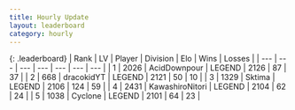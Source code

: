 ```yaml
---
title: Hourly Update
layout: leaderboard
category: hourly
---
```


{: .leaderboard}
| Rank | LV | Player | Division | Elo | Wins | Losses |
| --- | --- | --- | --- | --- | --- | --- |
| <span data-change="0">1</span> | 2026 | <span title="ID: 304661">AcidDownpour</span> | LEGEND | <span data-change="0">2126</span> | <span data-change="0">87</span> | <span data-change="0">37</span> |
| <span data-change="0">2</span> | 668 | <span title="ID: 4106">dracokidYT</span> | LEGEND | <span data-change="0">2121</span> | <span data-change="0">50</span> | <span data-change="0">10</span> |
| <span data-change="5">3</span> | 1329 | <span title="ID: 353063">Sktima</span> | LEGEND | <span data-change="24">2106</span> | <span data-change="4">124</span> | <span data-change="0">59</span> |
| <span data-change="-1">4</span> | 2431 | <span title="ID: 164871">KawashiroNitori</span> | LEGEND | <span data-change="0">2104</span> | <span data-change="0">62</span> | <span data-change="0">24</span> |
| <span data-change="-1">5</span> | 1038 | <span title="ID: 92077">Cyclone</span> | LEGEND | <span data-change="0">2101</span> | <span data-change="0">64</span> | <span data-change="0">23</span> |